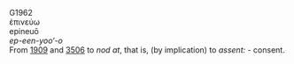 <body>
  <p>G1962<br>  ἐπινεύω  <br> epineuō  <br><i>ep-een-yoo‘-o </i><br>From <a href="g1909.htm">1909</a> and <a href="g3506.htm">3506</a>  to <i>nod</i> <i>at</i>, that is, (by implication) to <i>assent:</i> - consent.<br></p>
 </body>